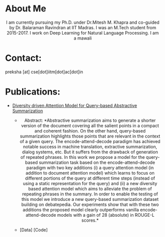 # About Me
<p align = "center"> I am currently pursuing my Ph.D. under Dr.Mitesh M. Khapra and co-guided by Dr. Balaraman Ravindran at IIT Madras. I was an M.Tech student from 2015-2017. I work on Deep Learning for Natural Language Processing. I am a mawali </p>

# Contact:
preksha [at] cse[dot]iitm[dot]ac[dot]in

# Publications:
* [Diversity driven Attention Model for Query-based Abstractive Summarization](https://arxiv.org/abs/1704.08300)
  * <p align = "center" > Abstract: *Abstractive summarization aims to generate a shorter version of the document covering all the salient points in a compact and coherent fashion. On the other hand, query-based summarization highlights those points that are relevant in the context of a given query. The encode-attend-decode paradigm has achieved notable success in machine translation, extractive summarization, dialog systems, etc. But it suffers from the drawback of generation of repeated phrases. In this work we propose a model for the query-based summarization task based on the encode-attend-decode paradigm with two key additions (i) a query attention model (in addition to document attention model) which learns to focus on different portions of the query at different time steps (instead of using a static representation for the query) and (ii) a new diversity based attention model which aims to alleviate the problem of repeating phrases in the summary. In order to enable the testing of this model we introduce a new query-based summarization dataset building on debatepedia. Our experiments show that with these two additions the proposed model clearly outperforms vanilla encode-attend-decode models with a gain of 28 (absolute) in ROUGE-L scores.* 
  * [Data] [Code]

